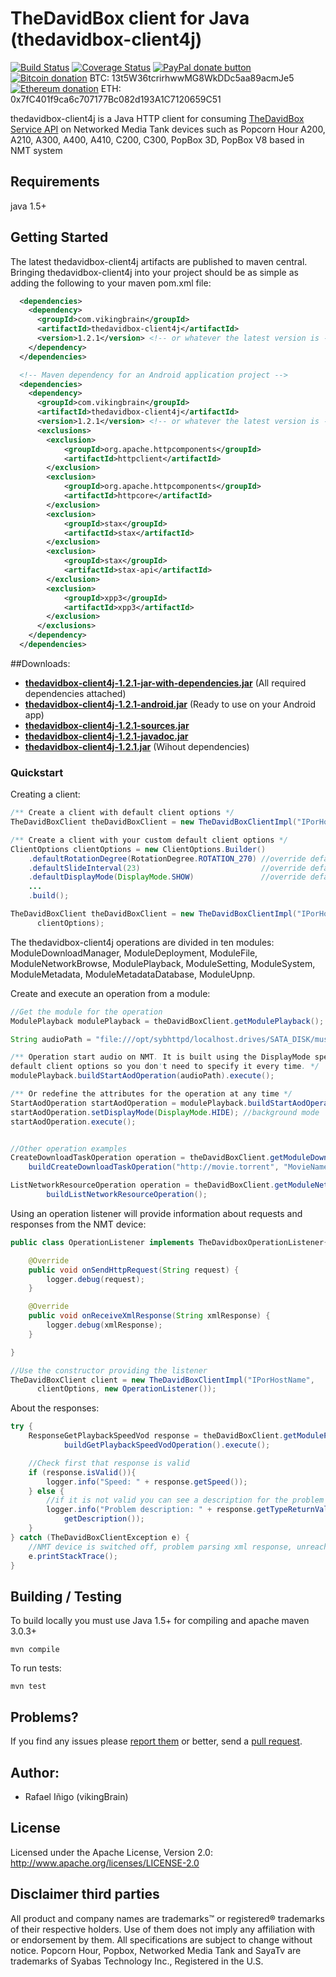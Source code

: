 # TheDavidBox client for Java (thedavidbox-client4j)
[![Build Status](http://travis-ci.org/vikingbrain/thedavidbox-client4j.svg?branch=develop)](http://travis-ci.org/vikingbrain/thedavidbox-client4j "Check this project's build status on TravisCI")
[![Coverage Status](https://coveralls.io/repos/vikingbrain/thedavidbox-client4j/badge.png?branch=develop)](https://coveralls.io/r/vikingbrain/thedavidbox-client4j?branch=develop)
[![PayPal donate button](http://img.shields.io/paypal/donate.png?color=blue)](https://www.paypal.com/cgi-bin/webscr?cmd=_s-xclick&hosted_button_id=9UAHFFF7B2BLG "Donate once-off to this project using Paypal")  
[![Bitcoin donation](http://static.vikingbrain.com/images/bitcoin-small.png)](https://blockchain.info/address/13t5W36tcrirhwwMG8WkDDc5aa89acmJe5 "Bitcoin donation") BTC: 13t5W36tcrirhwwMG8WkDDc5aa89acmJe5  
[![Ethereum donation](http://static.vikingbrain.com/images/ethereum-small.png)](https://www.etherchain.org/account/0x7fC401f9ca6c707177Bc082d193A1C7120659C51 "Ethereum donation") ETH: 0x7fC401f9ca6c707177Bc082d193A1C7120659C51

thedavidbox-client4j is a Java HTTP client for consuming [TheDavidBox Service API](https://developer.cloudmedia.com) on Networked Media Tank devices such as Popcorn Hour A200, A210, A300, A400, A410, C200, C300, PopBox 3D, PopBox V8 based in NMT system

## Requirements

java 1.5+

## Getting Started

The latest thedavidbox-client4j artifacts are published to maven central. Bringing thedavidbox-client4j into your project should be as simple as adding the following to your maven pom.xml file:

```xml
  <dependencies>
    <dependency>
      <groupId>com.vikingbrain</groupId>
      <artifactId>thedavidbox-client4j</artifactId>
      <version>1.2.1</version> <!-- or whatever the latest version is -->
    </dependency>
  </dependencies>
```

```xml
  <!-- Maven dependency for an Android application project -->
  <dependencies>
    <dependency>
      <groupId>com.vikingbrain</groupId>
      <artifactId>thedavidbox-client4j</artifactId>
      <version>1.2.1</version> <!-- or whatever the latest version is -->
      <exclusions>
		<exclusion>
			<groupId>org.apache.httpcomponents</groupId>
			<artifactId>httpclient</artifactId>
		</exclusion>
		<exclusion>
			<groupId>org.apache.httpcomponents</groupId>
			<artifactId>httpcore</artifactId>
		</exclusion>
		<exclusion>
			<groupId>stax</groupId>
			<artifactId>stax</artifactId>
		</exclusion>
		<exclusion>
			<groupId>stax</groupId>
			<artifactId>stax-api</artifactId>
		</exclusion>
		<exclusion>
			<groupId>xpp3</groupId>
			<artifactId>xpp3</artifactId>
		</exclusion>
	  </exclusions>
    </dependency>
  </dependencies>
```

##Downloads:
* **[thedavidbox-client4j-1.2.1-jar-with-dependencies.jar](https://repo1.maven.org/maven2/com/vikingbrain/thedavidbox-client4j/1.2.1/thedavidbox-client4j-1.2.1-jar-with-dependencies.jar)** (All required dependencies attached)
* **[thedavidbox-client4j-1.2.1-android.jar](https://repo1.maven.org/maven2/com/vikingbrain/thedavidbox-client4j/1.2.1/thedavidbox-client4j-1.2.1-android.jar)** (Ready to use on your Android app)
* **[thedavidbox-client4j-1.2.1-sources.jar](https://repo1.maven.org/maven2/com/vikingbrain/thedavidbox-client4j/1.2.1/thedavidbox-client4j-1.2.1-sources.jar)**
* **[thedavidbox-client4j-1.2.1-javadoc.jar](https://repo1.maven.org/maven2/com/vikingbrain/thedavidbox-client4j/1.2.1/thedavidbox-client4j-1.2.1-javadoc.jar)**
* **[thedavidbox-client4j-1.2.1.jar](https://repo1.maven.org/maven2/com/vikingbrain/thedavidbox-client4j/1.2.1/thedavidbox-client4j-1.2.1.jar)** (Wihout dependencies)

### Quickstart

Creating a client:
```java
/** Create a client with default client options */
TheDavidBoxClient theDavidBoxClient = new TheDavidBoxClientImpl("IPorHostName");

/** Create a client with your custom default client options */
ClientOptions clientOptions = new ClientOptions.Builder()
	.defaultRotationDegree(RotationDegree.ROTATION_270)	//override default
	.defaultSlideInterval(23)							//override default
	.defaultDisplayMode(DisplayMode.SHOW)				//override default
	...
	.build();

TheDavidBoxClient theDavidBoxClient = new TheDavidBoxClientImpl("IPorHostName",
      clientOptions);
```

The thedavidbox-client4j operations are divided in ten modules: ModuleDownloadManager, ModuleDeployment, ModuleFile, ModuleNetworkBrowse, ModulePlayback, ModuleSetting, ModuleSystem, ModuleMetadata, ModuleMetadataDatabase, ModuleUpnp.

Create and execute an operation from a module:
```java
//Get the module for the operation
ModulePlayback modulePlayback = theDavidBoxClient.getModulePlayback();

String audioPath = "file:///opt/sybhttpd/localhost.drives/SATA_DISK/music/mock.mp3";

/** Operation start audio on NMT. It is built using the DisplayMode specified in your
default client options so you don't need to specify it every time. */
modulePlayback.buildStartAodOperation(audioPath).execute();

/** Or redefine the attributes for the operation at any time */
StartAodOperation startAodOperation = modulePlayback.buildStartAodOperation(audioPath);
startAodOperation.setDisplayMode(DisplayMode.HIDE); //background mode
startAodOperation.execute();


//Other operation examples
CreateDownloadTaskOperation operation = theDavidBoxClient.getModuleDownloadManager().
    buildCreateDownloadTaskOperation("http://movie.torrent", "MovieName");

ListNetworkResourceOperation operation = theDavidBoxClient.getModuleNetworkBrowse().
		buildListNetworkResourceOperation();
```

Using an operation listener will provide information about requests and responses from the NMT device:
```java
public class OperationListener implements TheDavidboxOperationListener{

	@Override
	public void onSendHttpRequest(String request) {
		logger.debug(request);
	}

	@Override
	public void onReceiveXmlResponse(String xmlResponse) {
		logger.debug(xmlResponse);
	}

}

//Use the constructor providing the listener
TheDavidBoxClient client = new TheDavidBoxClientImpl("IPorHostName",
      clientOptions, new OperationListener());
```

About the responses:
```java
try {
	ResponseGetPlaybackSpeedVod response = theDavidBoxClient.getModulePlayback().
			buildGetPlaybackSpeedVodOperation().execute();

	//Check first that response is valid
	if (response.isValid()){
		logger.info("Speed: " + response.getSpeed());
	} else {
		//if it is not valid you can see a description for the problem
		logger.info("Problem description: " + response.getTypeReturnValue().
            getDescription());
	}
} catch (TheDavidBoxClientException e) {
	//NMT device is switched off, problem parsing xml response, unreachable IP address, etc...
	e.printStackTrace();
}
```

## Building / Testing

To build locally you must use Java 1.5+ for compiling and apache maven 3.0.3+

```
mvn compile
```
To run tests:

```
mvn test
```
## Problems?

If you find any issues please [report them](https://github.com/vikingbrain/thedavidbox-client4j/issues) or better,
send a [pull request](https://github.com/vikingbrain/thedavidbox-client4j/pulls).

## Author:
* Rafael Iñigo (vikingBrain)

## License

Licensed under the Apache License, Version 2.0: http://www.apache.org/licenses/LICENSE-2.0

## Disclaimer third parties

All product and company names are trademarks™ or registered® trademarks of their respective holders. Use of them does not imply any affiliation with or endorsement by them.
All specifications are subject to change without notice.
Popcorn Hour, Popbox, Networked Media Tank and SayaTv are trademarks of Syabas Technology Inc., Registered in the U.S.
